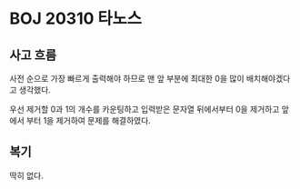 # BOJ 20310 타노스

## 사고 흐름

사전 순으로 가장 빠르게 출력해야 하므로 맨 앞 부분에 최대한 0을 많이 배치해야겠다고 생각했다.

우선 제거할 0과 1의 개수를 카운팅하고 입력받은 문자열 뒤에서부터 0을 제거하고 앞에서 부터 1을 제거하여 문제를 해결하였다.

## 복기

딱히 없다.